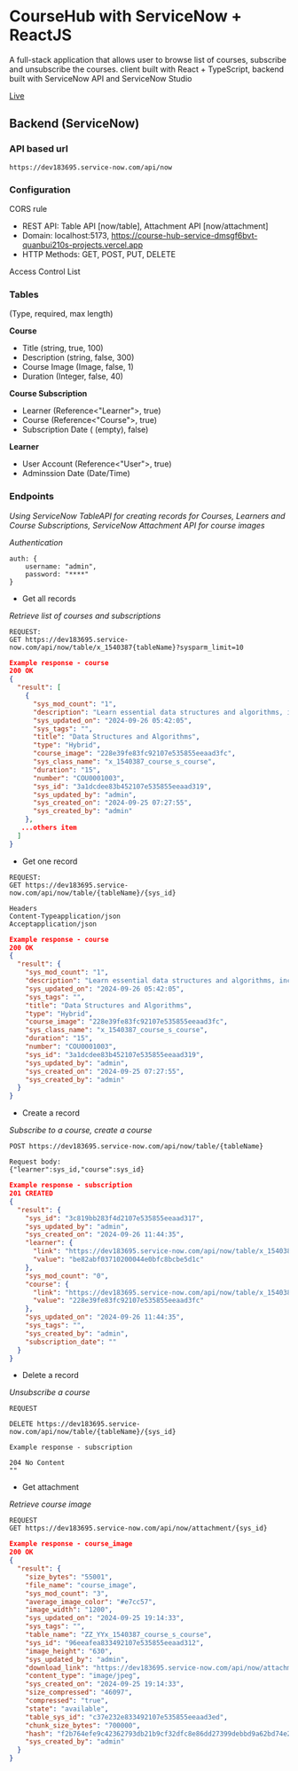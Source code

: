 # CourseHub with ServiceNow + ReactJS

A full-stack application that allows user to browse list of courses, subscribe and unsubscribe the courses. client built with React + TypeScript, backend built with ServiceNow API and ServiceNow Studio

[Live](https://course-hub-service-dmsgf6bvt-quanbui210s-projects.vercel.app)

## Backend (ServiceNow)


### API based url
```https://dev183695.service-now.com/api/now```

###  Configuration
 CORS rule
- REST API: Table API [now/table], Attachment API [now/attachment]
- Domain: localhost:5173, https://course-hub-service-dmsgf6bvt-quanbui210s-projects.vercel.app
- HTTP Methods: GET, POST, PUT, DELETE

 Access Control List
 

### Tables
(Type, required, max length)


**Course**
- Title (string, true,  100)
- Description (string, false, 300)
- Course Image (Image, false, 1)
- Duration (Integer, false, 40)

**Course Subscription**
- Learner  (Reference<"Learner">, true)
- Course  (Reference<"Course">, true)
- Subscription Date ( (empty), false)

**Learner**
- User Account (Reference<"User">, true)
- Adminssion Date (Date/Time)



### Endpoints
*Using ServiceNow TableAPI for creating records for Courses, Learners and Course Subscriptions,  ServiceNow Attachment API for course images*

*Authentication*
```
auth: {
	username: "admin",
	password: "****"
}
```

- Get all records 

*Retrieve list of courses and subscriptions*
```
REQUEST:
GET https://dev183695.service-now.com/api/now/table/x_1540387{tableName}?sysparm_limit=10
```

```JSON
Example response - course
200 OK
{
  "result": [
    {
      "sys_mod_count": "1",
      "description": "Learn essential data structures and algorithms, including arrays, linked lists, trees, graphs, sorting, and searching techniques, to solve computational problems efficiently.",
      "sys_updated_on": "2024-09-26 05:42:05",
      "sys_tags": "",
      "title": "Data Structures and Algorithms",
      "type": "Hybrid",
      "course_image": "228e39fe83fc92107e535855eeaad3fc",
      "sys_class_name": "x_1540387_course_s_course",
      "duration": "15",
      "number": "COU0001003",
      "sys_id": "3a1dcdee83b452107e535855eeaad319",
      "sys_updated_by": "admin",
      "sys_created_on": "2024-09-25 07:27:55",
      "sys_created_by": "admin"
    },
   ...others item
  ]
}
```

- Get one record
```
REQUEST: 
GET https://dev183695.service-now.com/api/now/table/{tableName}/{sys_id}

Headers
Content-Typeapplication/json
Acceptapplication/json
```
``` JSON
Example response - course
200 OK
{
  "result": {
    "sys_mod_count": "1",
    "description": "Learn essential data structures and algorithms, including arrays, linked lists, trees, graphs, sorting, and searching techniques, to solve computational problems efficiently.",
    "sys_updated_on": "2024-09-26 05:42:05",
    "sys_tags": "",
    "title": "Data Structures and Algorithms",
    "type": "Hybrid",
    "course_image": "228e39fe83fc92107e535855eeaad3fc",
    "sys_class_name": "x_1540387_course_s_course",
    "duration": "15",
    "number": "COU0001003",
    "sys_id": "3a1dcdee83b452107e535855eeaad319",
    "sys_updated_by": "admin",
    "sys_created_on": "2024-09-25 07:27:55",
    "sys_created_by": "admin"
  }
}
```

- Create a record 

*Subscribe to a course, create a course*

```
POST https://dev183695.service-now.com/api/now/table/{tableName}

Request body:
{"learner":sys_id,"course":sys_id}
```

```JSON
Example response - subscription
201 CREATED
{
  "result": {
    "sys_id": "3c819bb283f4d2107e535855eeaad317",
    "sys_updated_by": "admin",
    "sys_created_on": "2024-09-26 11:44:35",
    "learner": {
      "link": "https://dev183695.service-now.com/api/now/table/x_1540387_course_s_learner/be82abf03710200044e0bfc8bcbe5d1c",
      "value": "be82abf03710200044e0bfc8bcbe5d1c"
    },
    "sys_mod_count": "0",
    "course": {
      "link": "https://dev183695.service-now.com/api/now/table/x_1540387_course_s_course/228e39fe83fc92107e535855eeaad3fc",
      "value": "228e39fe83fc92107e535855eeaad3fc"
    },
    "sys_updated_on": "2024-09-26 11:44:35",
    "sys_tags": "",
    "sys_created_by": "admin",
    "subscription_date": ""
  }
}
```

- Delete a record

*Unsubscribe  a course*

```
REQUEST

DELETE https://dev183695.service-now.com/api/now/table/{tableName}/{sys_id}
```

```
Example response - subscription

204 No Content
""
```

- Get attachment

*Retrieve course image*

```
REQUEST
GET https://dev183695.service-now.com/api/now/attachment/{sys_id}
```

```JSON
Example response - course_image
200 OK
{
  "result": {
    "size_bytes": "55001",
    "file_name": "course_image",
    "sys_mod_count": "3",
    "average_image_color": "#e7cc57",
    "image_width": "1200",
    "sys_updated_on": "2024-09-25 19:14:33",
    "sys_tags": "",
    "table_name": "ZZ_YYx_1540387_course_s_course",
    "sys_id": "96eeafea833492107e535855eeaad312",
    "image_height": "630",
    "sys_updated_by": "admin",
    "download_link": "https://dev183695.service-now.com/api/now/attachment/96eeafea833492107e535855eeaad312/file",
    "content_type": "image/jpeg",
    "sys_created_on": "2024-09-25 19:14:33",
    "size_compressed": "46097",
    "compressed": "true",
    "state": "available",
    "table_sys_id": "c37e232e833492107e535855eeaad3ed",
    "chunk_size_bytes": "700000",
    "hash": "f2b764efe9c42362793db21b9cf32dfc8e86dd27399debbd9a62bd74e2b58584",
    "sys_created_by": "admin"
  }
}
```